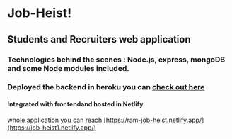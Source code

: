 # Job-Heist!
## Students and Recruiters web application 
### Technologies behind the scenes : Node.js, express, mongoDB and some Node modules included.
### Deployed the backend in heroku you can [check out here](https://job-heist1.herokuapp.com/)
#### Integrated with frontendand hosted in Netlify 
whole application you can reach [https://ram-job-heist.netlify.app/](https://job-heist1.netlify.app/)
